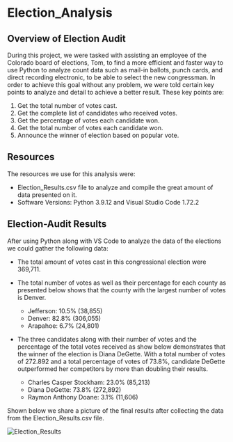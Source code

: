 # Election_Analysis

## Overview of Election Audit

During this project, we were tasked with assisting an employee of the Colorado board of elections, Tom, to find a more efficient and faster way to use Python to analyze count data such as mail-in ballots, punch cards, and direct recording electronic, to be able to select the new congressman.
In order to achieve this goal without any problem, we were told certain key points to analyze and detail to achieve a better result. These key points are:

 1. Get the total number of votes cast.
 2. Get the complete list of candidates who received votes.
 3. Get the percentage of votes each candidate won.
 4. Get the total number of votes each candidate won.
 5. Announce the winner of election based on popular vote.
 
## Resources

The resources we use for this analysis were:

- Election_Results.csv file to analyze and compile the great amount of data presented on it.
- Software Versions: Python 3.9.12 and Visual Studio Code 1.72.2

## Election-Audit Results

After using Python along with VS Code to analyze the data of the elections we could gather the following data:

- The total amount of votes cast in this congressional election were 369,711.

- The total number of votes as well as their percentage for each county as presented below shows that the county with the largest number of votes is Denver.

  - Jefferson: 10.5% (38,855)
  - Denver: 82.8% (306,055)
  - Arapahoe: 6.7% (24,801)

- The three candidates along with their number of votes and the percentage of the total votes received as show below demonstrates that the winner of the election is 
Diana DeGette. With a total number of votes of 272.892 and a total percentage of votes of 73.8%, candidate DeGette outperformed her competitors by more than doubling their results.

  - Charles Casper Stockham: 23.0% (85,213)
  - Diana DeGette: 73.8% (272,892)
  - Raymon Anthony Doane: 3.1% (11,606)

Shown below we share a picture of the final results after collecting the data from the Election_Results.csv file. 

![Election_Results](https://user-images.githubusercontent.com/113261292/197932906-c53d5c9b-789a-49d7-9164-170b75e90c4d.jpg)

